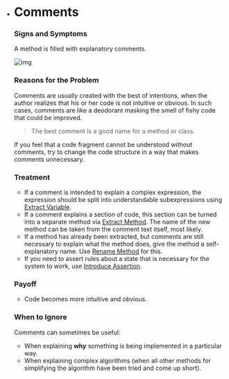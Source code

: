 - # Comments

  ### Signs and Symptoms

  A method is filled with explanatory comments.

  ![img](https://sourcemaking.com/images/refactoring-illustrations/comments-1.png)

  ### Reasons for the Problem

  Comments are usually created with the best of intentions, when the author realizes that his or her code is not intuitive or obvious. In such cases, comments are like a deodorant masking the smell of fishy code that could be improved.

  > The best comment is a good name for a method or class.

  If you feel that a code fragment cannot be understood without comments, try to change the code structure in a way that makes comments unnecessary.

  ### Treatment

  - If a comment is intended to explain a complex expression, the expression should be split into understandable subexpressions using [Extract Variable](https://sourcemaking.com/refactoring/extract-variable).
  - If a comment explains a section of code, this section can be turned into a separate method via [Extract Method](https://sourcemaking.com/refactoring/extract-method). The name of the new method can be taken from the comment text itself, most likely.
  - If a method has already been extracted, but comments are still necessary to explain what the method does, give the method a self-explanatory name. Use [Rename Method](https://sourcemaking.com/refactoring/rename-method) for this.
  - If you need to assert rules about a state that is necessary for the system to work, use [Introduce Assertion](https://sourcemaking.com/refactoring/introduce-assertion).

  ### Payoff

  - Code becomes more intuitive and obvious.

  ### When to Ignore

  Comments can sometimes be useful:

  - When explaining **why** something is being implemented in a particular way.
  - When explaining complex algorithms (when all other methods for simplifying the algorithm have been tried and come up short).

